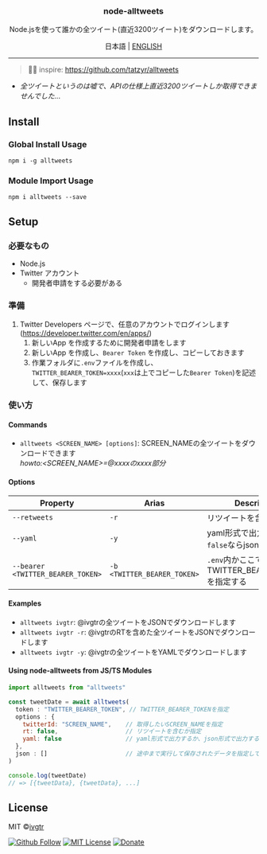 <div align="center">
  <h3 align="center">node-alltweets</h3>
  <p align="center">Node.jsを使って誰かの全ツイート(直近3200ツイート)をダウンロードします。</p>
  <p>日本語 | <a href="https://github.com/ivgtr/node-alltweets/blob/master/docs/README_EN.md" >ENGLISH</a></p>
</div>

---

> 📌✨ inspire: https://github.com/tatzyr/alltweets

- _全ツイートというのは嘘で、APIの仕様上直近3200ツイートしか取得できませんでした..._  

## Install
### Global Install Usage
```shell
npm i -g alltweets
```
### Module Import Usage
```shell
npm i alltweets --save
```

## Setup
### 必要なもの
- Node.js
- Twitter アカウント
   - 開発者申請をする必要がある

### 準備
1. Twitter Developers ページで、任意のアカウントでログインします (https://developer.twitter.com/en/apps/)
   1. 新しいApp を作成するために開発者申請をします
   1. 新しいApp を作成し、`Bearer Token` を作成し、コピーしておきます
   1. 作業フォルダに`.env`ファイルを作成し、`TWITTER_BEARER_TOKEN=xxxx`(`xxx`は上でコピーした`Bearer Token`)を記述して、保存します

### 使い方
#### Commands
- `alltweets <SCREEN_NAME> [options]`: SCREEN_NAMEの全ツイートをダウンロードできます  
_howto:<SCREEN_NAME>=@xxxxのxxxx部分_

#### Options
| Property                          | Arias                       | Description                                    | Type      | Required |  Default |
| --------------------------------- | --------------------------- | ---------------------------------------------- | --------- | -------- |  ------- |
| `--retweets`                      | `-r`                        | リツイートを含むか                             | `boolean` | no       |  `false` |
| `--yaml`                          | `-y`                        | yaml形式で出力するか、`false`ならjson形式      | `boolean` | no       |  `false` |
| `--bearer <TWITTER_BEARER_TOKEN>` | `-b <TWITTER_BEARER_TOKEN>` | `.env`内かここでTWITTER_BEARER_TOKENを指定する | `string`  | no       |  `''`    |

#### Examples
- `alltweets ivgtr`: @ivgtrの全ツイートをJSONでダウンロードします
- `alltweets ivgtr -r`: @ivgtrのRTを含めた全ツイートをJSONでダウンロードします
- `alltweets ivgtr -y`: @ivgtrの全ツイートをYAMLでダウンロードします

#### Using node-alltweets from JS/TS Modules
```js
import alltweets from "alltweets"

const tweetDate = await alltweets(
  token : "TWITTER_BEARER_TOKEN", // TWITTER_BEARER_TOKENを指定
  options : {
    twitterId: "SCREEN_NAME",    // 取得したいSCREEN_NAMEを指定
    rt: false,                   // リツイートを含むか指定
    yaml: false                  // yaml形式で出力するか、json形式で出力するか指定
  },
  json : []                      // 途中まで実行して保存されたデータを指定してもいいし、しなくてもいい
)

console.log(tweetDate)
// => [{tweetData}, {tweetData}, ...]
```


## License
MIT ©[ivgtr](https://github.com/ivgtr)

[![Github Follow](https://img.shields.io/github/followers/ivgtr?style=social)](https://github.com/ivgtr) [![MIT License](http://img.shields.io/badge/license-MIT-blue.svg?style=flat)](LICENSE) [![Donate](https://img.shields.io/badge/%EF%BC%84-support-green.svg?style=flat-square)](https://www.buymeacoffee.com/ivgtr)  
